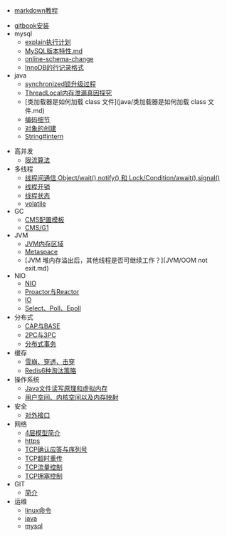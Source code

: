 - [markdown教程](https://www.runoob.com/markdown/md-tutorial.html)

* [gitbook安装](gitbook/install.md)
* mysql
  * [explain执行计划](mysql/explain.md)
  * [MySQL版本特性.md](mysql/MySQL版本特性.md)
  * [online-schema-change](mysql/online-schema-change.md)
  * [InnoDB的行记录格式](mysql/InnoDB的行记录格式.md)
* java
  * [synchronized锁升级过程](java/synchronized锁升级过程.md)
  * [ThreadLocal内存泄漏真因探究](java/ThreadLocal内存泄漏真因探究.md)
  * [类加载器是如何加载 class 文件](java/类加载器是如何加载 class 文件.md)
  * [编码细节](java/编码细节.md)
  * [对象的创建](java/对象的创建.md)
  * [String#intern](java/intern.md)

- 高并发
  - [限流算法](高并发/限流算法.md)
- 多线程
  - [线程间通信 Object/wait(),notify() 和 Lock/Condition/await(),signal()](多线程/wait.md)
  - [线程开销](多线程/线程开销.md)
  - [线程状态](多线程/线程状态.md)
  - [volatile](多线程/volatile.md)
- GC
  - [CMS配置模板](GC/CMS配置模板.md)
  - [CMS/G1](GC/gc.md)
- JVM
  - [JVM内存区域](JVM/JVM内存区域.md)
  - [Metaspace](JVM/metaspace.md)
  - [JVM 堆内存溢出后，其他线程是否可继续工作？](JVM/OOM not exit.md)
- NIO
  - [NIO](NIO/NIO.md)
  - [Proactor与Reactor](NIO/Proactor与Reactor.md)
  - [IO](NIO/IO.md)
  - [Select、Poll、Epoll](NIO/Select、Poll、Epoll.md)
- 分布式
  - [CAP与BASE](分布式/CAP与BASE.md)
  - [2PC与3PC](分布式/2PC与3PC.md)
  - [分布式事务](分布式/分布式事务.md)
- 缓存
  - [雪崩、穿透、击穿](缓存/雪崩穿透击穿.md)
  - [Redis6种淘汰策略](缓存/Redis6种淘汰策略.md)
- 操作系统
  - [Java文件读写原理和虚拟内存](操作系统/Java文件读写原理和虚拟内存.md)
  - [用户空间、内核空间以及内存映射](操作系统/用户空间内核空间以及内存映射.md)
- 安全
  - [对外接口](安全/对外接口.md)
- 网络
  - [4层模型简介](网络/4层模型简介.md)
  - [https](网络/https.md)
  - [TCP确认应答与序列号](网络/TCP确认应答与序列号.md)
  - [TCP超时重传](网络/TCP超时重传.md)
  - [TCP流量控制](网络/TCP流量控制.md)
  - [TCP拥塞控制](网络/TCP拥塞控制.md)
- GIT
  - [简介](GIT/简介.md)
- 运维
  - [linux命令](运维/linux命令.md)
  - [java](运维/java.md)
  - [mysql](运维/mysql.md)

